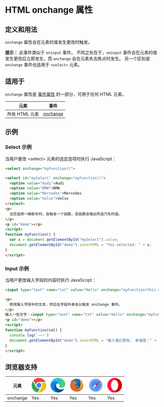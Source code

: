 HTML onchange 属性
===

## 定义和用法

`onchange` 属性会在元素的值发生更改时触发。

**提示：** 此事件类似于 `oninput` 事件。 不同之处在于，`oninput` 事件会在元素的值发生更改后立即发生，而 `onchange` 会在元素失去焦点时发生。 另一个区别是 `onchange` 事件也适用于 `<select>` 元素。

## 适用于

`onchange` 属性是 [事件属性](../reference/attributes.md) 的一部分，可用于任何 HTML 元素。

| 元素 | 事件 |
| --- | --- |
| 所有 HTML 元素 | [onchange](../events/onchange.md) |
<!--rehype:style=width: 100%; display: inline-table;-->

## 示例

### Select 示例

当用户更改 \<select> 元素的选定选项时执行 JavaScript：


```html
<select onchange="myFunction()">
```

```html idoc:preview:iframe
<select id="mySelect" onchange="myFunction()">
  <option value="Audi">Audi
  <option value="BMW">BMW
  <option value="Mercedes">Mercedes
  <option value="Volvo">Volvo
</select>
<p>
  当您选择一辆新车时，会触发一个函数，该函数会输出所选汽车的值。
</p>
<p id="demo"></p>
<script>
function myFunction() {
  var x = document.getElementById("mySelect").value;
  document.getElementById("demo").innerHTML = "You selected: " + x;
}
</script>
```

### Input 示例

当用户更改输入字段的内容时执行 JavaScript：

```html
<input type="text" name="txt" value="Hello" onchange="myFunction(this.value)">
```

```html idoc:preview:iframe
<p>
  修改输入字段中的文本，然后在字段外单击以触发 onchange 事件。
</p>
输入一些文字：<input type="text" name="txt" value="Hello" onchange="myFunction(this.value)">
<p id="demo"></p>
<script>
function myFunction(val) {
  console.log('~~~')
  document.getElementById("demo").innerHTML = "输入值已更改。 新值是：" + val;
}
</script>
```

## 浏览器支持

| 元素 | ![chrome][1] | ![edge][2] | ![firefox][3] | ![safari][4] | ![opera][5] |
| --- | --- | --- | --- | --- | --- |
| onchange        | Yes | Yes | Yes | Yes | Yes |
<!--rehype:style=width: 100%; display: inline-table;-->


[1]: ../assets/chrome.svg
[2]: ../assets/edge.svg
[3]: ../assets/firefox.svg
[4]: ../assets/safari.svg
[5]: ../assets/opera.svg

